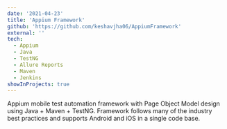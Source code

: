 ```yaml
---
date: '2021-04-23'
title: 'Appium Framework'
github: 'https://github.com/keshavjha06/AppiumFramework'
external: ''
tech:
  - Appium
  - Java
  - TestNG
  - Allure Reports
  - Maven
  - Jenkins
showInProjects: true
---
```


Appium mobile test automation framework with Page Object Model design using Java + Maven + TestNG. Framework follows many of the industry best practices and supports Android and iOS in a single code base.
